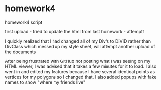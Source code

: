 # homework4
homework4 script

first upload - tried to update the html from last homework - attempt1

I quickly realized that I had changed all of my Div's to DIVID rather than DivClass which messed up my style sheet, will attempt another upload of the documents 

After being frustrated with GitHub not posting what I was seeing on my HTML viewer, I was advised that it takes a few minutes for it to load. I also went in and edited my features because I have several identical points as vertices for my polygons so I changed that. I also added popups with fake names to show "where my friends live"
